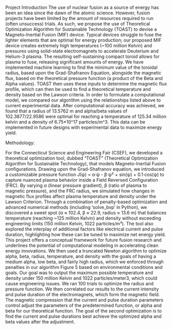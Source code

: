 Project Introduction
The use of nuclear fusion as a source of energy has been an idea since the dawn of the atomic science. However, fusion projects have been limited by the amount of resources required to run (often unsuccess) trials. As such, we propose the use of Theoretical Optimization Algorithm for Sustainable Technology (TOAST) to devise a Magneto-Inertial Fusion (MIF) device. Typical devices struggle to fuse the lighter elements that are optimal for energy production; our proposed MIF device creates extremely high temperatures (~100 million Kelvin) and pressures using solid-state electromagnets to accelerate Deuterium and Helium-3 plasma. The resulting self-sustaining compact toroid allows for plasma to fuse, releasing significant amounts of energy. We have implemented machine learning to find the minimum value of the toroidal radius, based upon the Grad-Shafranov Equation, alongside the magnetic flux, based on the theoretical pressure function (a product of the Beta and Alpha values). TOAST then uses these inputs to determine the magnetic flux profile, which can then be used to find a theoretical temperature and density based on the Lawson criteria. In order to formulate a computational model, we compared our algorithm using the relationships listed above to current experimental data. After computational accuracy was achieved, we found that a radius of 13.5762 m and alpha/beta values of 102.3877/22.9586 were optimal for reaching a temperature of 125.34 million kelvin and a density of 6.75*10^17 particles/m^3. This data can be implemented in future designs with experimental data to maximize energy yield.

Methodology:

For the Connecticut Science and Engineering Fair (CSEF), we developed a theoretical optimization tool, dubbed “TOAST” (Theoretical Optimization Algorithm for Sustainable Technology), that models Magneto-Inertial Fusion configurations. Drawing upon the Grad-Shafranov equation, we introduced a customizable pressure function J(ψ) = α·ψ - β·ψ² + sin(ψ) + 0.1·cos(ψ) to capture nuanced plasma behavior inside a Field Reversed Configuration (FRC). By varying α (linear pressure gradient), β (ratio of plasma to magnetic pressure), and the FRC radius, we simulated how changes in magnetic flux profiles affect plasma temperature and density under the Lawson Criterion. Through a combination of penalty-based optimization and advanced numerical methods (including ‘solve_bvp’ in Python), we discovered a sweet spot (α ≈ 102.4, β ≈ 22.9, radius ≈ 13.6 m) that balances temperature (reaching ~125 million Kelvin) and density without exceeding engineering limits (150 million Kelvin, 1022 particles/m³). The tool also explored the interplay of additional factors like electrical current and pulse duration, highlighting how these can be tuned to maximize net energy yield. This project offers a conceptual framework for future fusion research and underlines the potential of computational modeling in accelerating clean energy innovations.
	We then used a truncated Newton algorithm to optimize alpha, beta, radius, temperature, and density with the goals of having a medium alpha, low beta, and fairly high radius, which we enforced through penalties in our algorithm Figure 5 based on environmental conditions and goals. Our goal was to output the maximum possible temperature and density under 150 million Kelvin and 1022 particles/meter3, which could cause engineering issues. We ran 100 trials to optimize the radius and pressure function. We then correlated our results to the current intensity and pulse duration of the electromagnets, which form the magnetic field. The magnetic compression that the current and pulse duration parameters control adjust the parameters of the predetermined function, or alpha and beta for our theoretical function. The goal of the second optimization is to find the current and pulse durations best achieve the optimized alpha and beta values after the adjustment.

